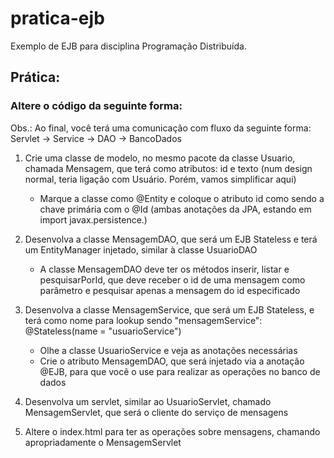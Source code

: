 # pratica-ejb
Exemplo de EJB para disciplina Programação Distribuída.

## Prática:

### Altere o código da seguinte forma:
   Obs.: Ao final, você terá uma comunicação com fluxo da seguinte forma: Servlet -> Service -> DAO -> BancoDados

1. Crie uma classe de modelo, no mesmo pacote da classe Usuario, chamada Mensagem, que terá como atributos: id e texto (num design normal, teria ligação com Usuário. Porém, vamos simplificar aqui)
   * Marque a classe como @Entity e coloque o atributo id como sendo a chave primária com o @Id (ambas anotações da JPA, estando em import javax.persistence.)

2. Desenvolva a classe MensagemDAO, que será um EJB Stateless e terá um EntityManager injetado, similar à classe UsuarioDAO
    * A classe MensagemDAO deve ter os métodos inserir, listar e pesquisarPorId, que deve receber o id de uma mensagem como parâmetro e pesquisar apenas a mensagem do id especificado

3. Desenvolva a classe MensagemService, que será um EJB Stateless, e terá como nome para lookup sendo "mensagemService": @Stateless(name = "usuarioService")
    * Olhe a classe UsuarioService e veja as anotações necessárias
    * Crie o atributo MensagemDAO, que será injetado via a anotação @EJB, para que você o use para realizar as operações no banco de dados

4. Desenvolva um servlet, similar ao UsuarioServlet, chamado MensagemServlet, que será o cliente do serviço de mensagens

5. Altere o index.html para ter as operações sobre mensagens, chamando apropriadamente o MensagemServlet

